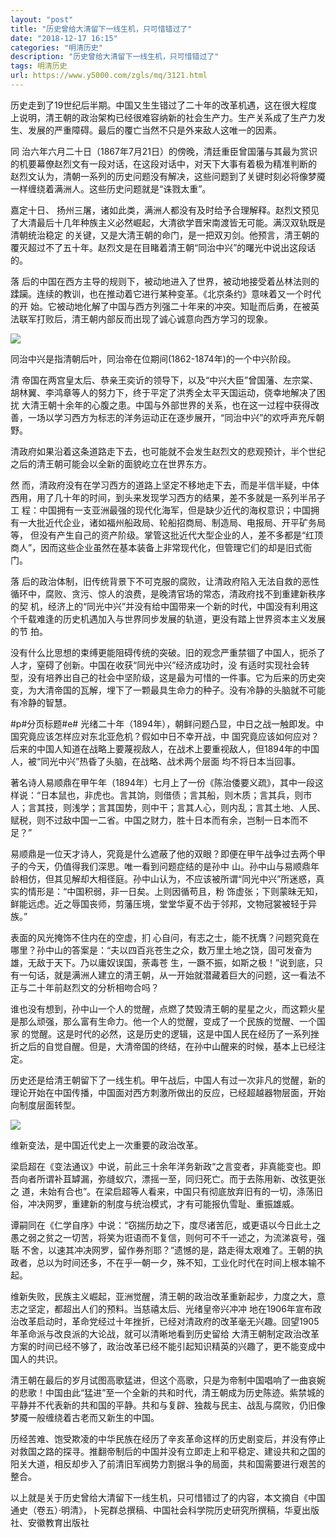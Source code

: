 ```yaml
---
layout: "post"
title: "历史曾给大清留下一线生机，只可惜错过了"
date: "2018-12-17 16:15"
categories: "明清历史"
description: "历史曾给大清留下一线生机，只可惜错过了"
tags: 明清历史
url: https://www.y5000.com/zgls/mq/3121.html
---
```






历史走到了19世纪后半期。中国又生生错过了二十年的改革机遇，这在很大程度上说明，清王朝的政治架构已经很难容纳新的社会生产力。生产关系成了生产力发生、发展的严重障碍。最后的覆亡当然不只是外来敌人这唯一的因素。

同 治六年六月二十日（1867年7月21日）的傍晚，清廷重臣曾国藩与其最为赏识的机要幕僚赵烈文有一段对话，在这段对话中，对天下大事有着极为精准判断的
赵烈文认为，清朝一系列的历史问题没有解决，这些问题到了关键时刻必将像梦魇一样缠绕着满洲人。这些历史问题就是“诛戮太重”。

嘉定十日、 扬州三屠，诸如此类，满洲人都没有及时给予合理解释。赵烈文预见了大清最后十几年种族主义必然崛起，大清欲学晋宋南渡皆无可能。满汉双轨既是清朝统治稳定
的关键，又是大清王朝的命门，是一把双刃剑。他预言，清王朝的覆灭超过不了五十年。赵烈文是在目睹着清王朝“同治中兴”的曙光中说出这段话的。

落 后的中国在西方主导的规则下，被动地进入了世界，被动地接受着丛林法则的蹂躏。连续的教训，也在推动着它进行某种变革。《北京条约》意味着又一个时代的开
始。它被动地化解了中国与西方列强二十年来的冲突。知耻而后勇，在被英法联军打败后，清王朝内部反而出现了诚心诚意向西方学习的现象。

![](https://img.y5000.com/uploads/allimg/160909/5-160Z9130S9556.jpg)

同治中兴是指清朝后叶，同治帝在位期间(1862-1874年)的一个中兴阶段。

清 帝国在两宫皇太后、恭亲王奕䜣的领导下，以及“中兴大臣”曾国藩、左宗棠、胡林翼、李鸿章等人的努力下，终于平定了洪秀全太平天国运动，侥幸地解决了困扰
大清王朝十余年的心腹之患。中国与外部世界的关系，也在这一过程中获得改善，一场以学习西方为标志的洋务运动正在逐步展开，“同治中兴”的欢呼声充斥朝 野。

清政府如果沿着这条道路走下去，也可能就不会发生赵烈文的悲观预计，半个世纪之后的清王朝可能会以全新的面貌屹立在世界东方。

然 而，清政府没有在学习西方的道路上坚定不移地走下去，而是半信半疑，中体西用，用了几十年的时间，到头来发现学习西方的结果，差不多就是一系列半吊子工
程：中国拥有一支亚洲最强的现代化海军，但是缺少近代的海权意识；中国拥有一大批近代企业，诸如福州船政局、轮船招商局、制造局、电报局、开平矿务局等，
但没有产生自己的资产阶级。掌管这批近代大型企业的人，差不多都是“红顶商人”，因而这些企业虽然在基本装备上非常现代化，但管理它们的却是旧式衙门。

落 后的政治体制，旧传统背景下不可克服的腐败，让清政府陷入无法自救的恶性循环中，腐败、贪污、惊人的浪费，是晚清官场的常态，清政府找不到重建新秩序的契
机，经济上的“同光中兴”并没有给中国带来一个新的时代，中国没有利用这个千载难逢的历史机遇加入与世界同步发展的轨道，更没有踏上世界资本主义发展的节 拍。

没有什么比思想的束缚更能阻碍传统的突破。旧的观念严重禁锢了中国人，扼杀了人才，窒碍了创新。中国在收获“同光中兴”经济成功时，没
有适时实现社会转型，没有培养出自己的社会中坚阶级，这是最为可惜的一件事。它为后来的历史突变，为大清帝国的瓦解，埋下了一颗最具生命力的种子。没有冷静的头脑就不可能有冷静的智慧。  
  
#p#分页标题#e# 光绪二十年（1894年），朝鲜问题凸显，中日之战一触即发。中国究竟应该怎样应对东北亚危机？假如中日不幸开战，中
国究竟应该如何应对？后来的中国人知道在战略上要蔑视敌人，在战术上要重视敌人，但1894年的中国人，被“同光中兴”热昏了头脑，在战略、战术两个层面
均不将日本当回事。

著名诗人易顺鼎在甲午年（1894年）七月上了一份《陈治倭要义疏》，其中一段这样说：“日本鼠也，非虎也。言其饷，则借债；言其船，则木质；言其兵，则市
人；言其技，则浅学；言其国势，则中干；言其人心，则内乱；言其土地、人民、赋税，则不过敌中国一二省。中国之财力，胜十日本而有余，岂制一日本而不 足？”  

易顺鼎是一位天才诗人，究竟是什么遮蔽了他的双眼？即便在甲午战争过去两个甲子的今天，仍值得我们深思。唯一看到问题症结的是孙中
山。孙中山与易顺鼎年龄相仿，但其见解却大相径庭。孙中山认为，不应该被所谓“同光中兴”所迷惑，真实的情形是：“中国积弱，非一日矣。上则因循苟且，粉
饰虚张；下则蒙昧无知，鲜能远虑。近之辱国丧师，剪藩压境，堂堂华夏不齿于邻邦，文物冠裳被轻于异族。”

表面的风光掩饰不住内在的空虚，扪
心自问，有志之士，能不抚膺？问题究竟在哪里？孙中山的答案是：“夫以四百兆苍生之众，数万里土地之饶，固可发奋为雄，无敌于天下。乃以庸奴误国，荼毒苍
生，一蹶不振，如斯之极！”说到底，只有一句话，就是满洲人建立的清王朝，从一开始就潜藏着巨大的问题，这一看法不正与二十年前赵烈文的分析相吻合吗？

谁也没有想到，孙中山一个人的觉醒，点燃了焚毁清王朝的星星之火，而这颗火星是那么顽强，那么富有生命力。他一个人的觉醒，变成了一个民族的觉醒、一个国家
的觉醒。这是时代的必然，这是历史的逻辑，这是中国人民在经历了一系列挫折之后的自觉自醒。但是，大清帝国的终结，在孙中山醒来的时候，基本上已经注定。

历史还是给清王朝留下了一线生机。甲午战后，中国人有过一次非凡的觉醒，新的理论开始在中国传播，中国面对西方刺激所做出的反应，已经超越器物层面，开始向制度层面转型。

![](https://img.y5000.com/uploads/allimg/160909/5-160Z9130Z55A.png)

维新变法，是中国近代史上一次重要的政治改革。

梁启超在《变法通议》中说，前此三十余年洋务新政“之言变者，非真能变也。即吾向者所谓补苴罅漏，弥缝蚁穴，漂摇一至，同归死亡。而于去陈用新、改弦更张之
道，未始有合也”。在梁启超等人看来，中国只有彻底放弃旧有的一切，涤荡旧俗，冲决网罗，重建新的制度与统治模式，才有可能报仇雪耻、重振雄威。

谭嗣同在《仁学自序》中说：“窃揣历劫之下，度尽诸苦厄，或更语以今日此土之愚之弱之贫之一切苦，将笑为诳语而不复信，则何可不千一述之，为流涕哀号，强聒
不舍，以速其冲决网罗，留作券剂耶？”遗憾的是，路走得太艰难了。王朝的执政者，总以为时间还多，不在乎一朝一夕，殊不知，工业化时代在时间上根本输不 起。

维新失败，民族主义崛起，亚洲觉醒，清王朝的政治改革重新起步，力度之大，意志之坚定，都超出人们的预料。当慈禧太后、光绪皇帝兴冲冲
地在1906年宣布政治改革启动时，革命党经过十年挫折，已经对清政府的改革毫无兴趣。回望1905年革命派与改良派的大论战，就可以清晰地看到历史留给
大清王朝制定政治改革方案的时间已经不够了，政治改革已经不能引起知识精英的兴趣了，更不能变成中国人的共识。

清王朝在最后的岁月试图高歌猛进，但这个高歌，只是为帝制中国唱响了一曲哀婉的悲歌！中国由此“猛进”至一个全新的共和时代，清王朝成为历史陈迹。紫禁城的平静并不代表新的共和国的平静。共和与复辟、独裁与民主、战乱与腐败，仍旧像梦魇一般缠绕着古老而又新生的中国。

历经苦难、饱受欺凌的中华民族在经历了辛亥革命这样的历史剧变后，并没有停止对救国之路的探寻。推翻帝制后的中国并没有立即走上和平稳定、建设共和之国的阳关大道，相反却步入了前清旧军阀势力割据斗争的局面，共和国需要进行艰苦的整合。

以上就是关于历史曾给大清留下一线生机，只可惜错过了的内容，本文摘自《中国通史（卷五）·明清》，卜宪群总撰稿、中国社会科学院历史研究所撰稿，华夏出版社、安徽教育出版社
